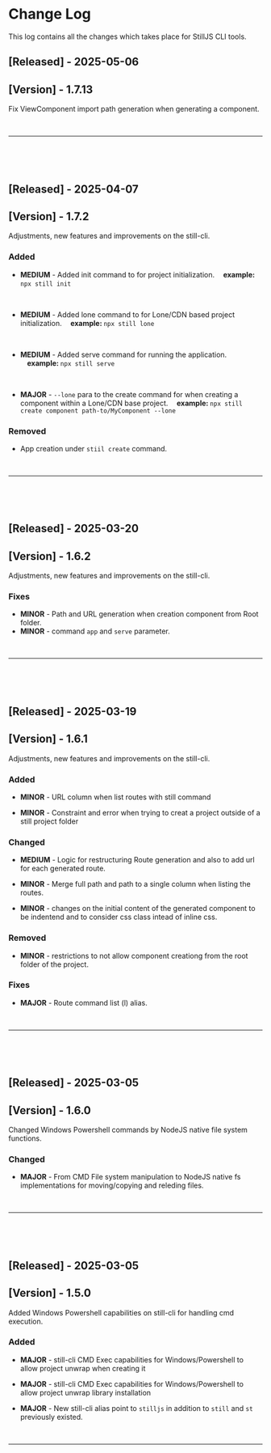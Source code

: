 
# Change Log
This log contains all the changes which takes place for StillJS CLI tools.
 

## [Released] - 2025-05-06
## [Version] - 1.7.13
Fix ViewComponent import path generation when generating a component.

<br>
<hr>
<p>&nbsp;</p>
<p>&nbsp;</p>





 

 

## [Released] - 2025-04-07
## [Version] - 1.7.2
Adjustments, new features and improvements on the still-cli.
 
### Added
- <b>MEDIUM</b> - Added init command to for project initialization.
    <b>&nbsp;&nbsp;&nbsp;&nbsp;example: </b> `npx still init`

<br>

- <b>MEDIUM</b> - Added lone command to for Lone/CDN based project initialization.
    <b>&nbsp;&nbsp;&nbsp;&nbsp;example: </b> `npx still lone`

<br>

- <b>MEDIUM</b> - Added serve command for running the application.
    <b>&nbsp;&nbsp;&nbsp;&nbsp;example: </b> `npx still serve`

<br>

- <b>MAJOR</b> - `--lone` para to the create command for when creating a component within a Lone/CDN base project.
    <b>&nbsp;&nbsp;&nbsp;&nbsp;example: </b> `npx still create component path-to/MyComponent --lone`


### Removed
- App creation under `stiil create` command.

<br>
<hr>
<p>&nbsp;</p>
<p>&nbsp;</p>





 

## [Released] - 2025-03-20
## [Version] - 1.6.2
Adjustments, new features and improvements on the still-cli.
 
### Fixes
- <b>MINOR</b> - Path and URL generation when creation component from Root folder.
- <b>MINOR</b> - command `app` and `serve` parameter.

<br>
<hr>
<p>&nbsp;</p>
<p>&nbsp;</p>





## [Released] - 2025-03-19
## [Version] - 1.6.1
Adjustments, new features and improvements on the still-cli.
 
### Added
- <b>MINOR</b> - URL column when list routes with still command

- <b>MINOR</b> - Constraint and error when trying to creat a project outside of a still project folder
 

### Changed
- <b>MEDIUM</b> - Logic for restructuring Route generation and also to add url for each generated route.

- <b>MINOR</b> - Merge full path and path to a single column when listing the routes.

- <b>MINOR</b> - changes on the initial content of the generated component to be indentend and to consider css class intead of inline css.

### Removed
- <b>MINOR</b> - restrictions to not allow component creationg from the root folder of the project.

### Fixes
- <b>MAJOR</b> - Route command list (l) alias.

<br>
<hr>
<p>&nbsp;</p>
<p>&nbsp;</p>






## [Released] - 2025-03-05
## [Version] - 1.6.0
Changed Windows Powershell commands by NodeJS native file system functions.
 
### Changed
- <b>MAJOR</b> - From CMD File system manipulation to NodeJS native fs implementations for moving/copying and releding files.
<br>
<hr>
<p>&nbsp;</p>
<p>&nbsp;</p>






 
## [Released] - 2025-03-05
## [Version] - 1.5.0
Added Windows Powershell capabilities on still-cli for handling cmd execution.
 
### Added
- <b>MAJOR</b> - still-cli CMD Exec capabilities for Windows/Powershell to allow project unwrap when creating it

- <b>MAJOR</b> - still-cli CMD Exec capabilities for Windows/Powershell to allow project unwrap library installation
 
- <b>MAJOR</b> - New still-cli alias point to ```stilljs``` in addition to ```still``` and ```st``` previously existed.
<br>
<hr>
<p>&nbsp;</p>
<p>&nbsp;</p>







  
 
